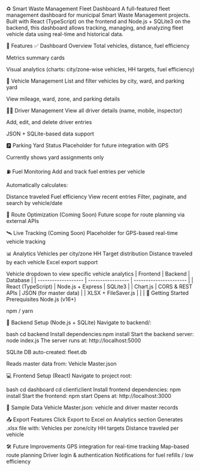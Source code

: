 ♻️  Smart Waste Management Fleet Dashboard
A full-featured fleet management dashboard for municipal Smart Waste Management projects. Built with React (TypeScript) on the frontend and Node.js + SQLite3 on the backend, this dashboard allows tracking, managing, and analyzing fleet vehicle data using real-time and historical data.

📌 Features
✅ Dashboard Overview
Total vehicles, distance, fuel efficiency

Metrics summary cards

Visual analytics (charts: city/zone-wise vehicles, HH targets, fuel efficiency)

🚚 Vehicle Management
List and filter vehicles by city, ward, and parking yard

View mileage, ward, zone, and parking details

👨‍✈️ Driver Management
View all driver details (name, mobile, inspector)

Add, edit, and delete driver entries

JSON + SQLite-based data support

🅿️ Parking Yard Status
Placeholder for future integration with GPS

Currently shows yard assignments only

⛽ Fuel Monitoring
Add and track fuel entries per vehicle

Automatically calculates:

Distance traveled
Fuel efficiency
View recent entries
Filter, paginate, and search by vehicle/date

🧭 Route Optimization (Coming Soon)
Future scope for route planning via external APIs

🛰️ Live Tracking (Coming Soon)
Placeholder for GPS-based real-time vehicle tracking

📊 Analytics
Vehicles per city/zone
HH Target distribution
Distance traveled by each vehicle
Excel export support

Vehicle dropdown to view specific vehicle analytics
| Frontend            | Backend           | Database               |
| ------------------- | ----------------- | ---------------------- |
| React (TypeScript)  | Node.js + Express | SQLite3                |
| Chart.js            | CORS & REST APIs  | JSON (for master data) |
| XLSX + FileSaver.js |                   |                        |
🚀 Getting Started
Prerequisites
Node.js (v16+)

npm / yarn

🔌 Backend Setup (Node.js + SQLite)
Navigate to backend/:

bash
cd backend
Install dependencies:npm install
Start the backend server:
node index.js
The server runs at: http://localhost:5000

SQLite DB auto-created: fleet.db

Reads master data from: Vehicle Master.json

💻 Frontend Setup (React)
Navigate to project root:

bash
cd dashboard
cd client\client
Install frontend dependencies:
npm install
Start the frontend:
npm start
Opens at: http://localhost:3000

📂 Sample Data
Vehicle Master.json: vehicle and driver master records

📤 Export Features
Click Export to Excel on Analytics section
Generates .xlsx file with:
Vehicles per zone/city
HH targets
Distance traveled per vehicle

🛠️ Future Improvements
GPS integration for real-time tracking
Map-based route planning
Driver login & authentication
Notifications for fuel refills / low efficiency
